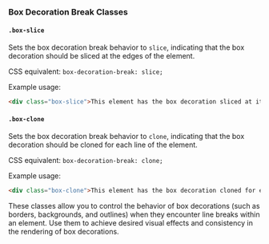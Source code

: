 

### Box Decoration Break Classes

#### `.box-slice`

Sets the box decoration break behavior to `slice`, indicating that the box decoration should be sliced at the edges of the element.

CSS equivalent: `box-decoration-break: slice;`

Example usage:
```html
<div class="box-slice">This element has the box decoration sliced at its edges.</div>
```

#### `.box-clone`

Sets the box decoration break behavior to `clone`, indicating that the box decoration should be cloned for each line of the element.

CSS equivalent: `box-decoration-break: clone;`

Example usage:
```html
<div class="box-clone">This element has the box decoration cloned for each line.</div>
```

These classes allow you to control the behavior of box decorations (such as borders, backgrounds, and outlines) when they encounter line breaks within an element. Use them to achieve desired visual effects and consistency in the rendering of box decorations.
